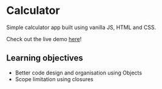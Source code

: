 # Calculator

Simple calculator app built using vanilla JS, HTML and CSS.

Check out the live demo [here](https://xinweny.github.io/calculator)!

## Learning objectives
- Better code design and organisation using Objects
- Scope limitation using closures